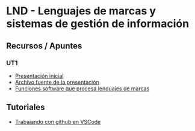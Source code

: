 # LND - Lenguajes de marcas y sistemas de gestión de información
## Recursos / Apuntes
### UT1
* [Presentación inicial](https://hackmd.io/@ichigar/H1R-hN7TR)
* [Archivo fuente de la presentación](recursos/ut1/archivo_fuente_presentacion_inicial.md)
* [Funciones software que procesa lenduajes de marcas](apuntes/ut1/funciones_software_l-marcas.md)
## Tutoriales
* [Trabajando con github en VSCode](recursos/clone_repository_vscode.md)